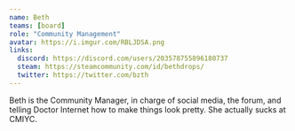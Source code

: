 ```yaml
---
name: Beth
teams: [board]
role: "Community Management"
avatar: https://i.imgur.com/RBLJDSA.png
links:
  discord: https://discord.com/users/203578755896180737
  steam: https://steamcommunity.com/id/bethdrops/
  twitter: https://twitter.com/bzth
---
```

Beth is the Community Manager, in charge of social media, the forum, and telling Doctor Internet how to make things look pretty. She actually sucks at CMIYC. 
